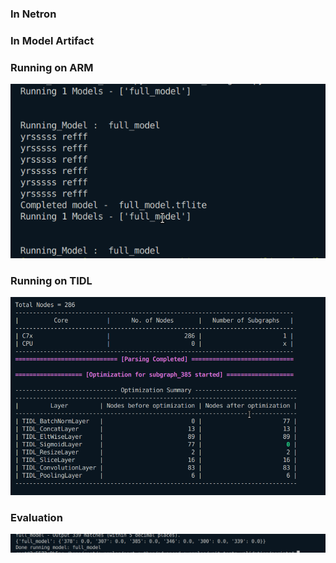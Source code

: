 ### In Netron

### In Model Artifact

### Running on ARM
![alt text](image-1.png)
### Running on TIDL
![alt text](image.png)
### Evaluation
![alt text](image-2.png)


